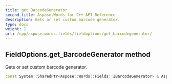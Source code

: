```yaml
---
title: get_BarcodeGenerator
second_title: Aspose.Words for C++ API Reference
description: Gets or set custom barcode generator. 
type: docs
weight: 1
url: /cpp/aspose.words.fields/fieldoptions/get_barcodegenerator/
---
```

## FieldOptions.get_BarcodeGenerator method


Gets or set custom barcode generator.

```cpp
const System::SharedPtr<Aspose::Words::Fields::IBarcodeGenerator> & Aspose::Words::Fields::FieldOptions::get_BarcodeGenerator() const
```

